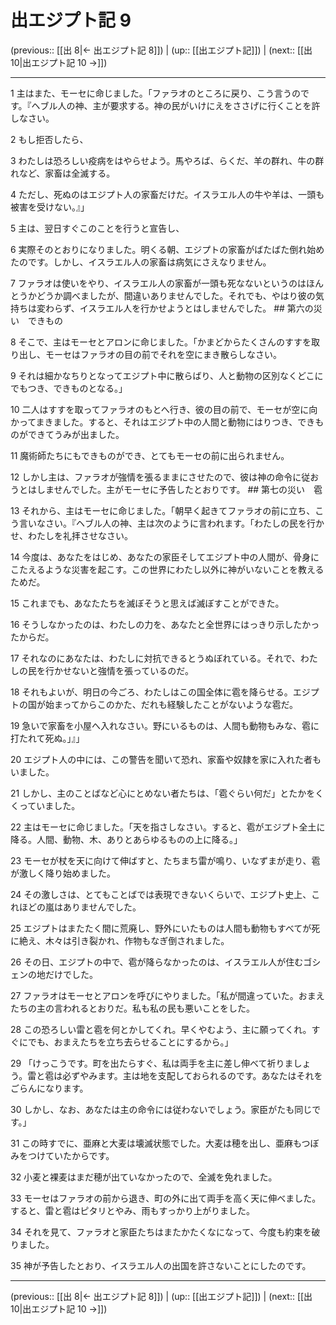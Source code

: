 # 出エジプト記 9

(previous:: [[出 8|← 出エジプト記 8]]) | (up:: [[出エジプト記]]) | (next:: [[出 10|出エジプト記 10 →]])

***




1 
主はまた、モーセに命じました。「ファラオのところに戻り、こう言うのです。『ヘブル人の神、主が要求する。神の民がいけにえをささげに行くことを許しなさい。 



2 
もし拒否したら、 



3 
わたしは恐ろしい疫病をはやらせよう。馬やろば、らくだ、羊の群れ、牛の群れなど、家畜は全滅する。 



4 
ただし、死ぬのはエジプト人の家畜だけだ。イスラエル人の牛や羊は、一頭も被害を受けない。』」 



5 
主は、翌日すぐこのことを行うと宣告し、 



6 
実際そのとおりになりました。明くる朝、エジプトの家畜がばたばた倒れ始めたのです。しかし、イスラエル人の家畜は病気にさえなりません。 



7 
ファラオは使いをやり、イスラエル人の家畜が一頭も死なないというのはほんとうかどうか調べましたが、間違いありませんでした。それでも、やはり彼の気持ちは変わらず、イスラエル人を行かせようとはしませんでした。 ## 第六の災い　できもの 



8 
そこで、主はモーセとアロンに命じました。「かまどからたくさんのすすを取り出し、モーセはファラオの目の前でそれを空にまき散らしなさい。 



9 
それは細かなちりとなってエジプト中に散らばり、人と動物の区別なくどこにでもつき、できものとなる。」 



10 
二人はすすを取ってファラオのもとへ行き、彼の目の前で、モーセが空に向かってまきました。すると、それはエジプト中の人間と動物にはりつき、できものができてうみが出ました。 



11 
魔術師たちにもできものができ、とてもモーセの前に出られません。 



12 
しかし主は、ファラオが強情を張るままにさせたので、彼は神の命令に従おうとはしませんでした。主がモーセに予告したとおりです。 ## 第七の災い　雹 



13 
それから、主はモーセに命じました。「朝早く起きてファラオの前に立ち、こう言いなさい。『ヘブル人の神、主は次のように言われます。「わたしの民を行かせ、わたしを礼拝させなさい。 



14 
今度は、あなたをはじめ、あなたの家臣そしてエジプト中の人間が、骨身にこたえるような災害を起こす。この世界にわたし以外に神がいないことを教えるためだ。 



15 
これまでも、あなたたちを滅ぼそうと思えば滅ぼすことができた。 



16 
そうしなかったのは、わたしの力を、あなたと全世界にはっきり示したかったからだ。 



17 
それなのにあなたは、わたしに対抗できるとうぬぼれている。それで、わたしの民を行かせないと強情を張っているのだ。 



18 
それもよいが、明日の今ごろ、わたしはこの国全体に雹を降らせる。エジプトの国が始まってからこのかた、だれも経験したことがないような雹だ。 



19 
急いで家畜を小屋へ入れなさい。野にいるものは、人間も動物もみな、雹に打たれて死ぬ。」』」 



20 
エジプト人の中には、この警告を聞いて恐れ、家畜や奴隷を家に入れた者もいました。 



21 
しかし、主のことばなど心にとめない者たちは、「雹ぐらい何だ」とたかをくくっていました。 



22 
主はモーセに命じました。「天を指さしなさい。すると、雹がエジプト全土に降る。人間、動物、木、ありとあらゆるものの上に降る。」 



23 
モーセが杖を天に向けて伸ばすと、たちまち雷が鳴り、いなずまが走り、雹が激しく降り始めました。 



24 
その激しさは、とてもことばでは表現できないくらいで、エジプト史上、これほどの嵐はありませんでした。 



25 
エジプトはまたたく間に荒廃し、野外にいたものは人間も動物もすべてが死に絶え、木々は引き裂かれ、作物もなぎ倒されました。 



26 
その日、エジプトの中で、雹が降らなかったのは、イスラエル人が住むゴシェンの地だけでした。 



27 
ファラオはモーセとアロンを呼びにやりました。「私が間違っていた。おまえたちの主の言われるとおりだ。私も私の民も悪いことをした。 



28 
この恐ろしい雷と雹を何とかしてくれ。早くやむよう、主に願ってくれ。すぐにでも、おまえたちを立ち去らせることにするから。」 



29 
「けっこうです。町を出たらすぐ、私は両手を主に差し伸べて祈りましょう。雷と雹は必ずやみます。主は地を支配しておられるのです。あなたはそれをごらんになります。 



30 
しかし、なお、あなたは主の命令には従わないでしょう。家臣がたも同じです。」 



31 
この時すでに、亜麻と大麦は壊滅状態でした。大麦は穂を出し、亜麻もつぼみをつけていたからです。 



32 
小麦と裸麦はまだ穂が出ていなかったので、全滅を免れました。 



33 
モーセはファラオの前から退き、町の外に出て両手を高く天に伸べました。すると、雷と雹はピタリとやみ、雨もすっかり上がりました。 



34 
それを見て、ファラオと家臣たちはまたかたくなになって、今度も約束を破りました。 



35 
神が予告したとおり、イスラエル人の出国を許さないことにしたのです。

***

(previous:: [[出 8|← 出エジプト記 8]]) | (up:: [[出エジプト記]]) | (next:: [[出 10|出エジプト記 10 →]])

